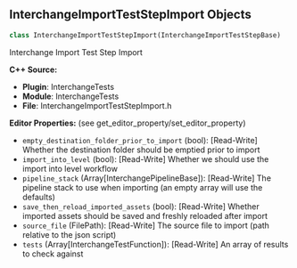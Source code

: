 ## InterchangeImportTestStepImport Objects

```python
class InterchangeImportTestStepImport(InterchangeImportTestStepBase)
```

Interchange Import Test Step Import

**C++ Source:**

- **Plugin**: InterchangeTests
- **Module**: InterchangeTests
- **File**: InterchangeImportTestStepImport.h

**Editor Properties:** (see get_editor_property/set_editor_property)

- ``empty_destination_folder_prior_to_import`` (bool):  [Read-Write] Whether the destination folder should be emptied prior to import
- ``import_into_level`` (bool):  [Read-Write] Whether we should use the import into level workflow
- ``pipeline_stack`` (Array[InterchangePipelineBase]):  [Read-Write] The pipeline stack to use when importing (an empty array will use the defaults)
- ``save_then_reload_imported_assets`` (bool):  [Read-Write] Whether imported assets should be saved and freshly reloaded after import
- ``source_file`` (FilePath):  [Read-Write] The source file to import (path relative to the json script)
- ``tests`` (Array[InterchangeTestFunction]):  [Read-Write] An array of results to check against

<a id="unreal.InterchangeImportTestStepReimport"></a>